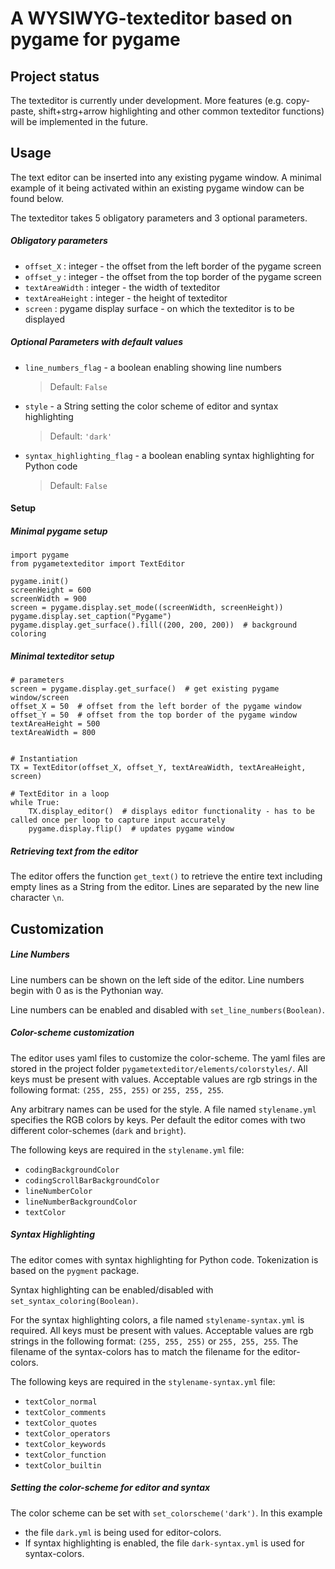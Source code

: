 # A WYSIWYG-texteditor based on pygame for pygame

## Project status

The texteditor is currently under development. More features (e.g. copy-paste, shift+strg+arrow highlighting and other common texteditor functions) will be implemented in the future.

## Usage

The text editor can be inserted into any existing pygame window. 
A minimal example of it being activated within an existing pygame window can be found below.

The texteditor takes 5 obligatory parameters and 3 optional parameters.

##### Obligatory parameters
- ```offset_X``` : integer - the offset from the left border of the pygame screen
- ```offset_y``` : integer - the offset from the top border of the pygame screen
- ```textAreaWidth``` : integer - the width of texteditor
- ```textAreaHeight``` : integer - the height of texteditor
- ```screen``` : pygame display surface - on which the texteditor is to be displayed

##### Optional Parameters with default values

- ```line_numbers_flag``` - a boolean enabling showing line numbers 
    > Default: ```False```
- ```style``` - a String setting the color scheme of editor and syntax highlighting 
    > Default: ```'dark'```
- ```syntax_highlighting_flag``` - a boolean enabling syntax highlighting for Python code 
    > Default: ```False```

#### Setup

##### Minimal pygame setup

```
import pygame
from pygametexteditor import TextEditor

pygame.init()
screenHeight = 600
screenWidth = 900
screen = pygame.display.set_mode((screenWidth, screenHeight))
pygame.display.set_caption("Pygame")
pygame.display.get_surface().fill((200, 200, 200))  # background coloring

```
##### Minimal texteditor setup
```
# parameters
screen = pygame.display.get_surface()  # get existing pygame window/screen
offset_X = 50  # offset from the left border of the pygame window
offset_Y = 50  # offset from the top border of the pygame window
textAreaHeight = 500
textAreaWidth = 800


# Instantiation
TX = TextEditor(offset_X, offset_Y, textAreaWidth, textAreaHeight, screen)

# TextEditor in a loop
while True:
    TX.display_editor()  # displays editor functionality - has to be called once per loop to capture input accurately
    pygame.display.flip()  # updates pygame window

```

##### Retrieving text from the editor

The editor offers the function ```get_text()``` to retrieve the entire text including empty lines as a String from the editor. Lines are separated by the new line character ```\n```.

## Customization

##### Line Numbers 
Line numbers can be shown on the left side of the editor. Line numbers begin with 0 as is the Pythonian way. 

Line numbers can be enabled and disabled with ```set_line_numbers(Boolean)```.

##### Color-scheme customization

The editor uses yaml files to customize the color-scheme. The yaml files are stored in the project folder ```pygametexteditor/elements/colorstyles/```. 
All keys must be present with values. Acceptable values are rgb strings in the following format: ```(255, 255, 255)``` or ```255, 255, 255```.

Any arbitrary names can be used for the style. A file named ```stylename.yml``` specifies the RGB colors by keys. 
Per default the editor comes with two different color-schemes (```dark``` and ```bright```).

The following keys are required in the ```stylename.yml``` file:
- ```codingBackgroundColor```
- ```codingScrollBarBackgroundColor```
- ```lineNumberColor```
- ```lineNumberBackgroundColor```
- ```textColor```

##### Syntax Highlighting

The editor comes with syntax highlighting for Python code. Tokenization is based on the ```pygment``` package. 

Syntax highlighting can be enabled/disabled with ```set_syntax_coloring(Boolean)```.

For the syntax highlighting colors, a file named ```stylename-syntax.yml``` is required. 
All keys must be present with values. Acceptable values are rgb strings in the following format: ```(255, 255, 255)``` or ```255, 255, 255```.
The filename of the syntax-colors has to match the filename for the editor-colors. 

The following keys are required in the ```stylename-syntax.yml``` file:
- ```textColor_normal```
- ```textColor_comments```
- ```textColor_quotes```
- ```textColor_operators```
- ```textColor_keywords```
- ````textColor_function````
- ````textColor_builtin````

##### Setting the color-scheme for editor and syntax

The color scheme can be set with  ```set_colorscheme('dark')```. In this example
- the file ```dark.yml``` is being used for editor-colors.
- If syntax highlighting is enabled, the file ```dark-syntax.yml``` is used for syntax-colors. 
